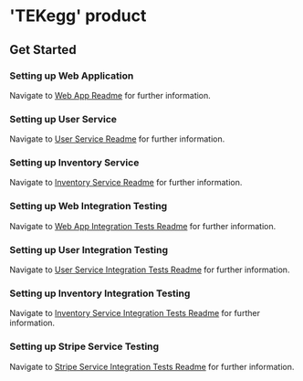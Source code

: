# 'TEKegg' product

## Get Started

### Setting up Web Application

Navigate to [Web App Readme](.\application\web\source\README.md) for further information.

### Setting up User Service

Navigate to [User Service Readme](.\service\user\source\README.md) for further information.

### Setting up Inventory Service

Navigate to [Inventory Service Readme](.\service\inventory\source\README.md) for further information.

### Setting up Web Integration Testing

Navigate to [Web App Integration Tests Readme](.\application\web\test\README.md) for further information.

### Setting up User Integration Testing

Navigate to [User Service Integration Tests Readme](.\service\user\test\README.md) for further information.

### Setting up Inventory Integration Testing

Navigate to [Inventory Service Integration Tests Readme](.\service\inventory\test\README.md) for further information.

### Setting up Stripe Service Testing

Navigate to [Stripe Service Integration Tests Readme](.\service\stripe\test\README.md) for further information.